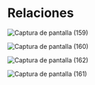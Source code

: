 # Relaciones
![Captura de pantalla (159)](https://github.com/luislopez-dev/UML-BPMN/assets/48783255/1a646d37-c8a2-4ad3-a005-6d3cc598bb4d)

![Captura de pantalla (160)](https://github.com/luislopez-dev/UML-BPMN/assets/48783255/e45198aa-54af-4b7b-ad24-f05bd6bd6170)

![Captura de pantalla (162)](https://github.com/luislopez-dev/UML-BPMN/assets/48783255/d082aabe-4d99-48d2-94d0-08a2da7c5cca)

![Captura de pantalla (161)](https://github.com/luislopez-dev/UML-BPMN/assets/48783255/61692be2-1dad-46ef-922c-5e96e04f177d)
